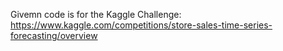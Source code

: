 Givemn code is for the Kaggle Challenge:
https://www.kaggle.com/competitions/store-sales-time-series-forecasting/overview
